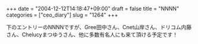 +++
date = "2004-12-12T14:18:47+09:00"
draft = false
title = "NNNN"
categories = ["ceo_diary"]
slug = "1264"
+++

下のエントリーのNNNNですが、Gree田中さん、Cnet山岸さん、ドリコム内藤さん、Chelucyまつゆうさん、他に多数有名人にも来て頂ける予定です！
